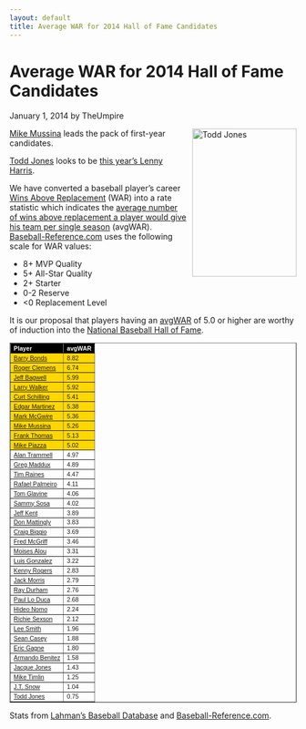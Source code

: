 ```yaml
---
layout: default
title: Average WAR for 2014 Hall of Fame Candidates
---
```

<h1>Average WAR for 2014 Hall of Fame Candidates</h1>
<div class="meta">January 1, 2014 by TheUmpire</div>
<div class="storycontent post">
<p><a title="Todd Jones" href="http://en.wikipedia.org/wiki/File:ToddJones.jpg" target="_blank"><img style="border-bottom: 0px; border-left: 0px; margin: 0px 0px 10px 10px; display: inline; border-top: 0px; border-right: 0px" title="Todd Jones" border="0" alt="Todd Jones" align="right" src="{{ site.url }}{{ site.baseurl }}/assets/images/todd_jones.jpg" width="183" height="260" /></a></p>
<p><a href="http://www.baseball-reference.com/players/m/mussimi01.shtml" target="_blank">Mike Mussina</a> leads the pack of first-year candidates.</p>
<p><a href="http://www.baseball-reference.com/players/j/jonesto02.shtml">Todd Jones</a> looks to be <a href="{{ site.url }}{{ site.baseurl }}/pages/lenny-harris-for-hall-of-fame-huh.html">this year’s Lenny Harris</a>.</p>
<p>We have converted a baseball player’s career <a href="http://saberlibrary.com/misc/war/">Wins Above Replacement</a> (WAR) into a rate statistic which indicates the <a href="{{ site.url }}{{ site.baseurl }}/pages/avg-war.html">average number of wins above replacement a player would give his team per single season</a> (avgWAR). <a href="http://www.baseball-reference.com">Baseball-Reference.com</a> uses the following scale for WAR values:</p>
<ul>
<li>8+ MVP Quality </li>
<li>5+ All-Star Quality </li>
<li>2+ Starter </li>
<li>0-2 Reserve </li>
<li>&lt;0 Replacement Level </li>
</ul>
<p>It is our proposal that players having an <a href="{{ site.url }}{{ site.baseurl }}/pages/avg-war.html">avgWAR</a> of 5.0 or higher are worthy of induction into the <a href="http://baseballhall.org/">National Baseball Hall of Fame</a>.</p>
<table style="font-family: arial; font-size: 8pt" border="1" cellspacing="1" cellpadding="2" width="250">
<tbody>
<tr style="background-color: #000000; color: #ffffff; font-weight: bold">
<td>Player</td>
<td>avgWAR</td>
</tr>
<tr style="background-color: #ffd700">
<td><a href="http://www.baseball-reference.com/players/b/bondsba01.shtml">Barry Bonds</a></td>
<td>8.82</td>
</tr>
<tr style="background-color: #ffd700">
<td><a href="http://www.baseball-reference.com/players/c/clemero02.shtml">Roger Clemens</a></td>
<td>6.74</td>
</tr>
<tr style="background-color: #ffd700">
<td><a href="http://www.baseball-reference.com/players/b/bagweje01.shtml">Jeff Bagwell</a></td>
<td>5.99</td>
</tr>
<tr style="background-color: #ffd700">
<td><a href="http://www.baseball-reference.com/players/w/walkela01.shtml">Larry Walker</a></td>
<td>5.92</td>
</tr>
<tr style="background-color: #ffd700">
<td><a href="http://www.baseball-reference.com/players/s/schilcu01.shtml">Curt Schilling</a></td>
<td>5.41</td>
</tr>
<tr style="background-color: #ffd700">
<td><a href="http://www.baseball-reference.com/players/m/martied01.shtml">Edgar Martinez</a></td>
<td>5.38</td>
</tr>
<tr style="background-color: #ffd700">
<td><a href="http://www.baseball-reference.com/players/m/mcgwima01.shtml">Mark McGwire</a></td>
<td>5.36</td>
</tr>
<tr style="background-color: #ffd700">
<td><a href="http://www.baseball-reference.com/players/m/mussimi01.shtml">Mike Mussina</a></td>
<td>5.26</td>
</tr>
<tr style="background-color: #ffd700">
<td><a href="http://www.baseball-reference.com/players/t/thomafr04.shtml">Frank Thomas</a></td>
<td>5.13</td>
</tr>
<tr style="background-color: #ffd700">
<td><a href="http://www.baseball-reference.com/players/p/piazzmi01.shtml">Mike Piazza</a></td>
<td>5.02</td>
</tr>
<tr>
<td><a href="http://www.baseball-reference.com/players/t/trammal01.shtml">Alan Trammell</a></td>
<td>4.97</td>
</tr>
<tr>
<td><a href="http://www.baseball-reference.com/players/m/maddugr01.shtml">Greg Maddux</a></td>
<td>4.89</td>
</tr>
<tr>
<td><a href="http://www.baseball-reference.com/players/r/raineti01.shtml">Tim Raines</a></td>
<td>4.47</td>
</tr>
<tr>
<td><a href="http://www.baseball-reference.com/players/p/palmera01.shtml">Rafael Palmeiro</a></td>
<td>4.11</td>
</tr>
<tr>
<td><a href="http://www.baseball-reference.com/players/g/glavito02.shtml">Tom Glavine</a></td>
<td>4.06</td>
</tr>
<tr>
<td><a href="http://www.baseball-reference.com/players/s/sosasa01.shtml">Sammy Sosa</a></td>
<td>4.02</td>
</tr>
<tr>
<td><a href="http://www.baseball-reference.com/players/k/kentje01.shtml">Jeff Kent</a></td>
<td>3.89</td>
</tr>
<tr>
<td><a href="http://www.baseball-reference.com/players/m/mattido01.shtml">Don Mattingly</a></td>
<td>3.83</td>
</tr>
<tr>
<td><a href="http://www.baseball-reference.com/players/b/biggicr01.shtml">Craig Biggio</a></td>
<td>3.69</td>
</tr>
<tr>
<td><a href="http://www.baseball-reference.com/players/m/mcgrifr01.shtml">Fred McGriff</a></td>
<td>3.46</td>
</tr>
<tr>
<td><a href="http://www.baseball-reference.com/players/a/aloumo01.shtml">Moises Alou</a></td>
<td>3.31</td>
</tr>
<tr>
<td><a href="http://www.baseball-reference.com/players/g/gonzalu01.shtml">Luis Gonzalez</a></td>
<td>3.22</td>
</tr>
<tr>
<td><a href="http://www.baseball-reference.com/players/r/rogerke01.shtml">Kenny Rogers</a></td>
<td>2.83</td>
</tr>
<tr>
<td><a href="http://www.baseball-reference.com/players/m/morrija02.shtml">Jack Morris</a></td>
<td>2.79</td>
</tr>
<tr>
<td><a href="http://www.baseball-reference.com/players/d/durhara01.shtml">Ray Durham</a></td>
<td>2.76</td>
</tr>
<tr>
<td><a href="http://www.baseball-reference.com/players/l/loducpa01.shtml">Paul Lo Duca</a></td>
<td>2.68</td>
</tr>
<tr>
<td><a href="http://www.baseball-reference.com/players/n/nomohi01.shtml">Hideo Nomo</a></td>
<td>2.24</td>
</tr>
<tr>
<td><a href="http://www.baseball-reference.com/players/s/sexsori01.shtml">Richie Sexson</a></td>
<td>2.12</td>
</tr>
<tr>
<td><a href="http://www.baseball-reference.com/players/s/smithle02.shtml">Lee Smith</a></td>
<td>1.96</td>
</tr>
<tr>
<td><a href="http://www.baseball-reference.com/players/c/caseyse01.shtml">Sean Casey</a></td>
<td>1.88</td>
</tr>
<tr>
<td><a href="http://www.baseball-reference.com/players/g/gagneer01.shtml">Eric Gagne</a></td>
<td>1.80</td>
</tr>
<tr>
<td><a href="http://www.baseball-reference.com/players/b/benitar01.shtml">Armando Benitez</a></td>
<td>1.58</td>
</tr>
<tr>
<td><a href="http://www.baseball-reference.com/players/j/jonesja05.shtml">Jacque Jones</a></td>
<td>1.43</td>
</tr>
<tr>
<td><a href="http://www.baseball-reference.com/players/t/timlimi01.shtml">Mike Timlin</a></td>
<td>1.25</td>
</tr>
<tr>
<td><a href="http://www.baseball-reference.com/players/s/snowj.01.shtml">J.T. Snow</a></td>
<td>1.04</td>
</tr>
<tr>
<td><a href="http://www.baseball-reference.com/players/j/jonesto02.shtml">Todd Jones</a></td>
<td>0.75</td>
</tr>
</tbody>
</table>
<p>Stats from <a href="http://baseball1.com/statistics/">Lahman’s Baseball Database</a> and <a href="http://www.baseball-reference.com/">Baseball-Reference.com</a>.</p>
 
